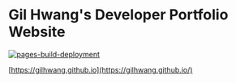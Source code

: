 # Gil Hwang's Developer Portfolio Website
[![pages-build-deployment](https://github.com/gilhwang/gilhwang.github.io/actions/workflows/pages/pages-build-deployment/badge.svg)](https://github.com/gilhwang/gilhwang.github.io/actions/workflows/pages/pages-build-deployment)

[https://gilhwang.github.io](https://gilhwang.github.io/)

